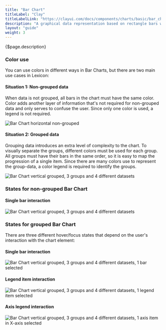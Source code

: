 ```yaml
---
title: "Bar Chart"
titleLabel: "Clay"
titleLabelLink: "https://clayui.com/docs/components/charts/basic/bar_chart.html"
description: "A graphical data representation based on rectangle bars with proportional lengths and heights."
layout: "guide"
weight: 3
---
```


<div class="page-description">{$page.description}</div>


### Color use

You can use colors in different ways in Bar Charts, but there are two main use cases in Lexicon:

#### Situation 1: Non-grouped data

When data is not grouped, all bars in the chart must have the same color.
Color adds another layer of information that's not required for non-grouped data and only serves to confuse the user. Since only one color is used, a legend is not required.

![Bar Chart horizontal non-grouped](../../../images/chart-bar-horizontal.png)

#### Situation 2: Grouped data

Grouping data introduces an extra level of complexity to the chart. To visually separate the groups, different colors must be used for each group. All groups must have their bars in the same order, so it is easy to map the progression of a single item.
Since there are many colors use to represent the group-data, a color legend is required to identify the groups.

![Bar Chart vertical grouped, 3 groups and 4 different datasets](../../../images/chart-bar-grouped-vertical.png)


### States for non-grouped Bar Chart

#### Single bar interaction
![Bar Chart vertical grouped, 3 groups and 4 different datasets](../../../images/chart-bar-horizontal-sel.png)

### States for grouped Bar Chart

There are three different hover/focus states that depend on the user's interaction with the chart element:

#### Single bar interaction
![Bar Chart vertical grouped, 3 groups and 4 different datasets, 1 bar selected](../../../images/chart-bar-g-v-bar-sel.png)

#### Legend item interaction
![Bar Chart vertical grouped, 3 groups and 4 different datasets, 1 legend item selected](../../../images/chart-bar-g-v-legend-sel.png)

#### Axis legend interaction
![Bar Chart vertical grouped, 3 groups and 4 different datasets, 1 axis item in X-axis selected](../../../images/chart-bar-g-v-axis-sel.png)
